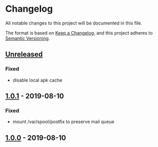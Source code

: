 # Changelog
All notable changes to this project will be documented in this file.

The format is based on [Keep a Changelog](https://keepachangelog.com/en/1.0.0/),
and this project adheres to [Semantic Versioning](https://semver.org/spec/v2.0.0.html).

## [Unreleased]
### Fixed
- disable local apk cache

## [1.0.1] - 2019-08-10
### Fixed
- mount /var/spool/postfix to preserve mail queue

## [1.0.0] - 2019-08-10

[Unreleased]: https://github.com/olivierlacan/keep-a-changelog/compare/1.0.1...HEAD
[1.0.1]: https://github.com/olivierlacan/keep-a-changelog/compare/1.0.0...1.0.1
[1.0.0]: https://github.com/olivierlacan/keep-a-changelog/releases/tag/1.0.0
